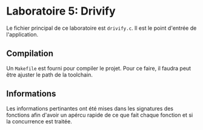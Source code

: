 # Laboratoire 5: Drivify

Le fichier principal de ce laboratoire est `drivify.c`. Il est le point d'entrée de l'application.

## Compilation

Un `Makefile` est fourni pour compiler le projet. Pour ce faire, il faudra peut être ajuster le path de la toolchain. 

## Informations

Les informations pertinantes ont été mises dans les signatures des fonctions afin d'avoir un apércu rapide de ce que fait chaque fonction et si la concurrence est traitée. 

